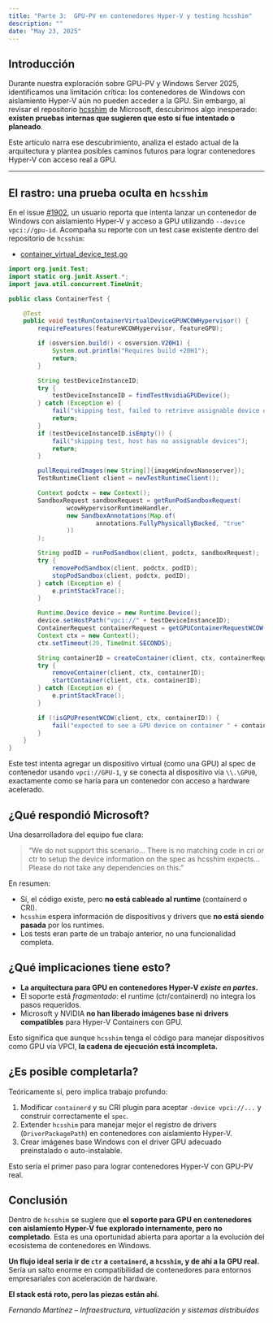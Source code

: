 ```yaml
---
title: "Parte 3:  GPU-PV en contenedores Hyper-V y testing hcsshim"
description: ""
date: "May 23, 2025"
---
```


## Introducción

Durante nuestra exploración sobre GPU-PV y Windows Server 2025, identificamos una limitación crítica: los contenedores de Windows con aislamiento Hyper-V aún no pueden acceder a la GPU. Sin embargo, al revisar el repositorio [hcsshim](https://github.com/microsoft/hcsshim) de Microsoft, descubrimos algo inesperado: **existen pruebas internas que sugieren que esto sí fue intentado o planeado**.

Este artículo narra ese descubrimiento, analiza el estado actual de la arquitectura y plantea posibles caminos futuros para lograr contenedores Hyper-V con acceso real a GPU.

---

## El rastro: una prueba oculta en `hcsshim`

En el issue [#1902](https://github.com/microsoft/hcsshim/issues/1902), un usuario reporta que intenta lanzar un contenedor de Windows con aislamiento Hyper-V y acceso a GPU utilizando `--device vpci://gpu-id`. Acompaña su reporte con un test case existente dentro del repositorio de `hcsshim`:

- [container_virtual_device_test.go](https://github.com/microsoft/hcsshim/blob/27df1b95b69faaeca97de86d25d68f48f89bc0b9/test/cri-containerd/container_virtual_device_test.go#L497C1-L543C2)


```java
import org.junit.Test;
import static org.junit.Assert.*;
import java.util.concurrent.TimeUnit;

public class ContainerTest {

    @Test
    public void testRunContainerVirtualDeviceGPUWCOWHypervisor() {
        requireFeatures(featureWCOWHypervisor, featureGPU);

        if (osversion.build() < osversion.V20H1) {
            System.out.println("Requires build +20H1");
            return;
        }

        String testDeviceInstanceID;
        try {
            testDeviceInstanceID = findTestNvidiaGPUDevice();
        } catch (Exception e) {
            fail("skipping test, failed to retrieve assignable device on host with: " + e.getMessage());
            return;
        }
        if (testDeviceInstanceID.isEmpty()) {
            fail("skipping test, host has no assignable devices");
            return;
        }

        pullRequiredImages(new String[]{imageWindowsNanoserver});
        TestRuntimeClient client = newTestRuntimeClient();

        Context podctx = new Context();
        SandboxRequest sandboxRequest = getRunPodSandboxRequest(
                wcowHypervisorRuntimeHandler,
                new SandboxAnnotations(Map.of(
                        annotations.FullyPhysicallyBacked, "true"
                ))
        );

        String podID = runPodSandbox(client, podctx, sandboxRequest);
        try {
            removePodSandbox(client, podctx, podID);
            stopPodSandbox(client, podctx, podID);
        } catch (Exception e) {
            e.printStackTrace();
        }

        Runtime.Device device = new Runtime.Device();
        device.setHostPath("vpci://" + testDeviceInstanceID);
        ContainerRequest containerRequest = getGPUContainerRequestWCOW(podID, sandboxRequest.getConfig(), device);
        Context ctx = new Context();
        ctx.setTimeout(20, TimeUnit.SECONDS);

        String containerID = createContainer(client, ctx, containerRequest);
        try {
            removeContainer(client, ctx, containerID);
            startContainer(client, ctx, containerID);
        } catch (Exception e) {
            e.printStackTrace();
        }

        if (!isGPUPresentWCOW(client, ctx, containerID)) {
            fail("expected to see a GPU device on container " + containerID + ", none present");
        }
    }
}
```

Este test intenta agregar un dispositivo virtual (como una GPU) al spec de contenedor usando `vpci://GPU-1`, y se conecta al dispositivo vía `\\.\GPU0`, exactamente como se haría para un contenedor con acceso a hardware acelerado.


## ¿Qué respondió Microsoft?

Una desarrolladora del equipo fue clara:

> “We do not support this scenario… There is no matching code in cri or ctr to setup the device information on the spec as hcsshim expects… Please do not take any dependencies on this.”

En resumen:

- Sí, el código existe, pero **no está cableado al runtime** (containerd o CRI).
- `hcsshim` espera información de dispositivos y drivers que **no está siendo pasada** por los runtimes.
- Los tests eran parte de un trabajo anterior, no una funcionalidad completa.


## ¿Qué implicaciones tiene esto?

- **La arquitectura para GPU en contenedores Hyper-V *existe en partes*.**
- El soporte está *fragmentado*: el runtime (ctr/containerd) no integra los pasos requeridos.
- Microsoft y NVIDIA **no han liberado imágenes base ni drivers compatibles** para Hyper-V Containers con GPU.

Esto significa que aunque `hcsshim` tenga el código para manejar dispositivos como GPU via VPCI, **la cadena de ejecución está incompleta.**


## ¿Es posible completarla?

Teóricamente sí, pero implica trabajo profundo:

1. Modificar `containerd` y su CRI plugin para aceptar `-device vpci://...` y construir correctamente el `spec`.
2. Extender `hcsshim` para manejar mejor el registro de drivers (`DriverPackagePath`) en contenedores con aislamiento Hyper-V.
3. Crear imágenes base Windows con el driver GPU adecuado preinstalado o auto-instalable.

Esto sería el primer paso para lograr contenedores Hyper-V con GPU-PV real.

## Conclusión

Dentro de `hcsshim` se sugiere que **el soporte para GPU en contenedores con aislamiento Hyper-V fue explorado internamente, pero no completado**. Esta es una oportunidad abierta para aportar a la evolución del ecosistema de contenedores en Windows.

**Un flujo ideal seria ir de `ctr` a `containerd`, a `hcsshim`, y de ahí a la GPU real.** Sería un salto enorme en compatibilidad de contenedores para entornos empresariales con aceleración de hardware.

**El stack está roto, pero las piezas están ahí.**


_Fernando Martínez – Infraestructura, virtualización y sistemas distribuidos_